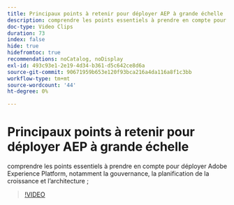 ```yaml
---
title: Principaux points à retenir pour déployer AEP à grande échelle
description: comprendre les points essentiels à prendre en compte pour déployer Adobe Experience Platform, notamment la gouvernance, la planification de la croissance et l’architecture ;
doc-type: Video Clips
duration: 73
index: false
hide: true
hidefromtoc: true
recommendations: noCatalog, noDisplay
exl-id: 493c93e1-2e19-4d34-b361-d5c642ce8d6a
source-git-commit: 90671959b653e120f93bca216a4da116a8f1c3bb
workflow-type: tm+mt
source-wordcount: '44'
ht-degree: 0%

---
```


# Principaux points à retenir pour déployer AEP à grande échelle

comprendre les points essentiels à prendre en compte pour déployer Adobe Experience Platform, notamment la gouvernance, la planification de la croissance et l’architecture ;

<!-- 62_S601_3442532_72_key-takeaways-for-deploying-aep-at-scale -->
>[!VIDEO](https://video.tv.adobe.com/v/3460514/?learn=on&enablevpops=true&captions=fre_fr)
